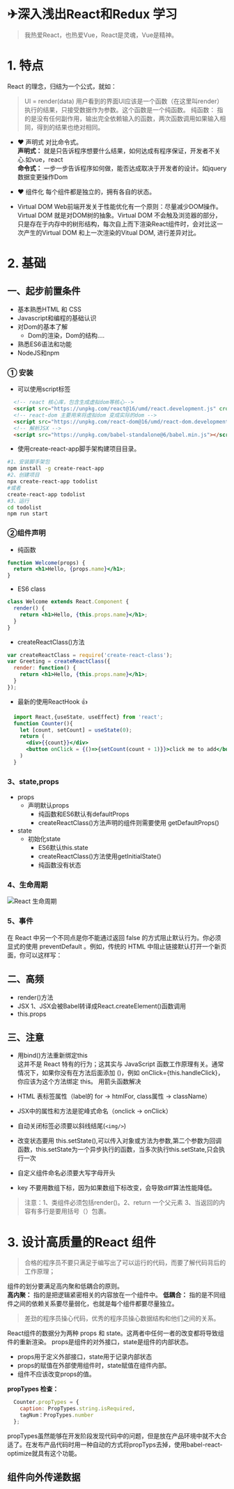 # ✈深入浅出React和Redux 学习
> 我热爱React，也热爱Vue，React是灵魂，Vue是精神。
> 
# 1. 特点
React 的理念，归结为一个公式，就如：  
> UI = render(data)
用户看到的界面UI应该是一个函数（在这里叫render）执行的结果，只接受数据作为参数。这个函数是一个纯函数。
> 纯函数： 指的是没有任何副作用，输出完全依赖输入的函数，两次函数调用如果输入相同，得到的结果也绝对相同。

* ❤ 声明式
对比命令式。  
**声明式：** 就是只告诉程序想要什么结果，如何达成有程序保证，开发者不关心.如vue，react  
**命令式：** 一步一步告诉程序如何做，能否达成取决于开发者的设计。如jquery 数据变更操作Dom
* ❤ 组件化
  每个组件都是独立的，拥有各自的状态。

* Virtual DOM
Web前端开发关于性能优化有一个原则：尽量减少DOM操作。Virtual DOM 就是对DOM树的抽象。Virtual DOM 不会触及浏览器的部分，只是存在于内存中的树形结构，每次自上而下渲染React组件时，会对比这一次产生的Virtual DOM 和上一次渲染的Vitual DOM, 进行差异对比。





# 2. 基础
## 一、起步前置条件
- 基本熟悉HTML 和 CSS
- Javascript和编程的基础认识
- 对Dom的基本了解
  - Dom的渲染，Dom的结构....
- 熟悉ES6语法和功能
- NodeJS和npm
### ① 安装
- 可以使用script标签  
```html
  <!-- react 核心库，包含生成虚拟dom等核心-->
  <script src="https://unpkg.com/react@16/umd/react.development.js" crossorigin></script>
  <!-- react-dom 主要用来将虚拟dom 变成实际的dom -->
  <script src="https://unpkg.com/react-dom@16/umd/react-dom.development.js" crossorigin></script>
  <!-- 解析JSX -->
  <script src="https://unpkg.com/babel-standalone@6/babel.min.js"></script>
```
- 使用create-react-app脚手架构建项目目录。  
```bash
#1、安装脚手架包
npm install -g create-react-app
#2、创建项目
npx create-react-app todolist
#或者
create-react-app todolist
#3、运行
cd todolist
npm run start

```
### ②组件声明
- 纯函数
```jsx
function Welcome(props) {
  return <h1>Hello, {props.name}</h1>;
}
```
- ES6 class
```jsx
class Welcome extends React.Component {
  render() {
    return <h1>Hello, {this.props.name}</h1>;
  }
}
```
- createReactClass()方法
```jsx
var createReactClass = require('create-react-class');
var Greeting = createReactClass({
  render: function() {
    return <h1>Hello, {this.props.name}</h1>;
  }
});
```

- 最新的使用ReactHook 👍
```jsx
  import React,{useState, useEffect} from 'react';
  function Counter(){
    let [count, setCount] = useState(0);
    return (
      <div>{{count}}</div>
      <button onClick = {()=>{setCount(count + 1)}}>click me to add</button>
    )
  }
```

### 3、state,props
- props
  - 声明默认props
    - 纯函数和ES6默认有defaultProps 
    - createReactClass()方法声明的组件则需要使用 getDefaultProps()
- state
  - 初始化state
    - ES6默认this.state
    - createReactClass()方法使用getInitialState()
    - 纯函数没有状态
  
### 4、生命周期
  ![React 生命周期](https://raw.githubusercontent.com/forrestyuan/Reading-Book/master/assets/Reactlifecycle.png)

### 5、事件
在 React 中另一个不同点是你不能通过返回 false 的方式阻止默认行为。你必须显式的使用 preventDefault 。例如，传统的 HTML 中阻止链接默认打开一个新页面，你可以这样写：



## 二、高频
- render()方法
- JSX
1、JSX会被Babel转译成React.createElement()函数调用
- this.props

## 三、注意

- 用bind()方法重新绑定this  
这并不是 React 特有的行为；这其实与 JavaScript 函数工作原理有关。通常情况下，如果你没有在方法后面添加 ()，例如 onClick={this.handleClick}，你应该为这个方法绑定 this。
用箭头函数解决
 
- HTML 表标签属性（label的 for -> htmlFor, class属性 -> className）
- JSX中的属性和方法是驼峰式命名（onclick -> onClick）
- 自动关闭标签必须要以斜线结尾(`<img/>`)
- 改变状态要用 this.setState(),可以传入对象或方法为参数,第二个参数为回调函数，this.setState为一个异步执行的函数，当多次执行this.setState,只会执行一次

- 自定义组件命名必须要大写字母开头
- key 不要用数组下标，因为如果数组下标改变，会导致diff算法性能降低。

> 注意：1、类组件必须包括render()。2、return 一个父元素 3、当返回的内容有多行是要用括号（）包裹。

# 3. 设计高质量的React 组件

> 合格的程序员不要只满足于编写出了可以运行的代码，而要了解代码背后的工作原理；

组件的划分要满足高内聚和低耦合的原则。  
**高内聚：** 指的是把逻辑紧密相关的内容放在一个组件中。
**低耦合：** 指的是不同组件之间的依赖关系要尽量弱化，也就是每个组件都要尽量独立。

> 差劲的程序员操心代码，优秀的程序员操心数据结构和他们之间的关系。

React组件的数据分为两种 props 和 state。这两者中任何一者的改变都将导致组件的重新渲染。
props是组件的对外接口，state是组件的内部状态。
* props用于定义外部接口，state用于记录内部状态
* props的赋值在外部使用组件时，state赋值在组件内部。
* 组件不应该改变props的值。

**propTypes 检查：**  

```js
  Counter.propTypes = {
    caption: PropTypes.string.isRequired,
    tagNum：PropTypes.number
  };
```
propTypes虽然能够在开发阶段发现代码中的问题，但是放在产品环境中就不大合适了。在发布产品代码时用一种自动的方式将propTyps去掉，使用babel-react-optimize就具有这个功能。

## 组件向外传递数据